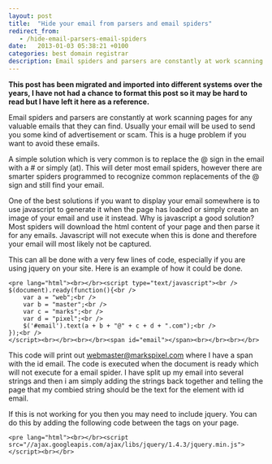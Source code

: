 ```yaml
---
layout: post
title:  "Hide your email from parsers and email spiders"
redirect_from:
   - /hide-email-parsers-email-spiders
date:   2013-01-03 05:38:21 +0100
categories: best domain registrar
description: Email spiders and parsers are constantly at work scanning pages for any valuable emails that they can find. Usually your email will be used to send you some kind of advertisement or scam. This is a hu...
---
```


**This post has been migrated and imported into different systems over the years, I have not had a chance to format this post so it may be hard to read but I have left it here as a reference.**

Email spiders and parsers are constantly at work scanning pages for any valuable emails that they can find. Usually your email will be used to send you some kind of advertisement or scam. This is a huge problem if you want to avoid these emails.  
  
 A simple solution which is very common is to replace the @ sign in the email with a # or simply (at). This will deter most email spiders, however there are smarter spiders programmed to recognize common replacements of the @ sign and still find your email.  
  
 One of the best solutions if you want to display your email somewhere is to use javascript to generate it when the page has loaded or simply create an image of your email and use it instead. Why is javascript a good solution? Most spiders will download the html content of your page and then parse it for any emails. Javascript will not execute when this is done and therefore your email will most likely not be captured.  
  
 This can all be done with a very few lines of code, especially if you are using jquery on your site. Here is an example of how it could be done.

```
<pre lang="html"><br></br><script type="text/javascript"><br />
$(document).ready(function(){<br />
    var a = "web";<br />
    var b = "master";<br />
    var c = "marks";<br />
    var d = "pixel";<br />
    $('#email').text(a + b + "@" + c + d + ".com");<br />
});<br />
</script><br></br><br></br><span id="email"></span><br></br><br></br>
```  
  
 This code will print out webmaster@markspixel.com where I have a span with the id email. The code is executed when the document is ready which will not execute for a email spider. I have split up my email into several strings and then i am simply adding the strings back together and telling the page that my combied string should be the text for the element with id email.  
  
 If this is not working for you then you may need to include jquery. You can do this by adding the following code between the tags on your page.  
  
`<pre lang="html"><br></br><script src="//ajax.googleapis.com/ajax/libs/jquery/1.4.3/jquery.min.js"></script><br></br>`